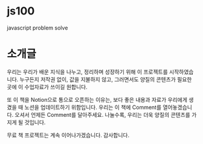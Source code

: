 # js100
javascript problem solve

# 소개글

우리는 우리가 배운 지식을 나누고, 정리하며 성장하기 위해 이 프로젝트를 시작하였습니다. 누구든지 저작권 없이, 값을 지불하지 않고, 그러면서도 양질의 콘텐츠가 필요한 곳에 이 수업자료가 쓰이길 원합니다.

또 이 책을 Notion으로 통으로 오픈하는 이유는, 보다 좋은 내용과 자료가 우리에게 생겼을 때 노션을 업데이트하기 위함입니다. 우리는 이 책에 Comment를 열어놓겠습니다. 오셔서 언제든 Comment를 달아주세요. 나눌수록, 우리는 더욱 양질의 콘텐츠를 가지게 될 것입니다.

무료 책 프로젝트는 계속 이어나가겠습니다.
감사합니다.